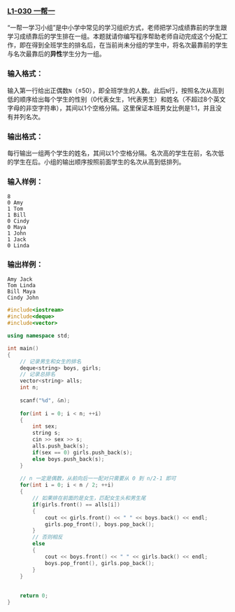 ### [**L1-030 一帮一**](https://pintia.cn/problem-sets/994805046380707840/problems/994805103557459968)



“一帮一学习小组”是中小学中常见的学习组织方式，老师把学习成绩靠前的学生跟学习成绩靠后的学生排在一组。本题就请你编写程序帮助老师自动完成这个分配工作，即在得到全班学生的排名后，在当前尚未分组的学生中，将名次最靠前的学生与名次最靠后的**异性**学生分为一组。

### 输入格式：

输入第一行给出正偶数`N`（≤50），即全班学生的人数。此后`N`行，按照名次从高到低的顺序给出每个学生的性别（0代表女生，1代表男生）和姓名（不超过8个英文字母的非空字符串），其间以1个空格分隔。这里保证本班男女比例是1:1，并且没有并列名次。

### 输出格式：

每行输出一组两个学生的姓名，其间以1个空格分隔。名次高的学生在前，名次低的学生在后。小组的输出顺序按照前面学生的名次从高到低排列。

### 输入样例：

```in
8
0 Amy
1 Tom
1 Bill
0 Cindy
0 Maya
1 John
1 Jack
0 Linda
```

### 输出样例：

```out
Amy Jack
Tom Linda
Bill Maya
Cindy John
```





```cpp
#include<iostream>
#include<deque>
#include<vector>

using namespace std;

int main()
{
    // 记录男生和女生的排名
    deque<string> boys, girls;
    // 记录总排名
    vector<string> alls;
    int n;
    
    scanf("%d", &n);
    
    for(int i = 0; i < n; ++i)
    {
        int sex;
        string s;
        cin >> sex >> s;
        alls.push_back(s);
        if(sex == 0) girls.push_back(s);
        else boys.push_back(s);
    }
    
    // n 一定是偶数，从前向后一一配对只需要从 0 到 n/2-1 即可
    for(int i = 0; i < n / 2; ++i)
    {
        // 如果排在前面的是女生，匹配女生头和男生尾
        if(girls.front() == alls[i])
        {
            cout << girls.front() << " " << boys.back() << endl;
            girls.pop_front(), boys.pop_back();
        }
        // 否则相反
        else 
        {
            cout << boys.front() << " " << girls.back() << endl;
            boys.pop_front(), girls.pop_back(); 
        }
    }
    
   
    return 0;
}
```

